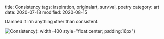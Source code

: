 title: Consistency
tags: inspiration, originalart, survival, poetry
category: art
date: 2020-07-18
modified: 2020-08-15

Damned if I'm anything other than consistent.

![Consistency]({static}/images/universe/IMG_2219.PNG){: width=400 style="float:center; padding:16px"}    

